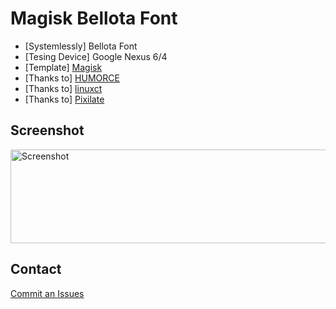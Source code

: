 # Magisk Bellota Font
* [Systemlessly] Bellota Font
* [Tesing Device] Google Nexus 6/4
* [Template] <a href="https://github.com/topjohnwu/magisk-module-template">Magisk</a>
* [Thanks to] <a href="https://github.com/Magisk-Modules-Repo/Systemlessly-Font-with-Tsukushimarugo-A-CJK-Sleek">HUMORCE</a>
* [Thanks to] <a href="https://forum.xda-developers.com/apps/magisk/magisk-module-android-o-notocoloremoji-t3608599">linuxct</a>
* [Thanks to] <a href="https://www.fontsquirrel.com/fonts/bellota">Pixilate</a>

## Screenshot ##
<img src="https://cdn5.fontsquirrel.com/fnt_imgs/55/2076/7c7419e677b1bdcac00ab0dd75/sa-720x300.png" height="150" width="720" alt="Screenshot" height="720px">

## Contact ##
<a href="https://github.com/pirasalbe/Magisk_Font_Bellota/issues">Commit an Issues</a>
